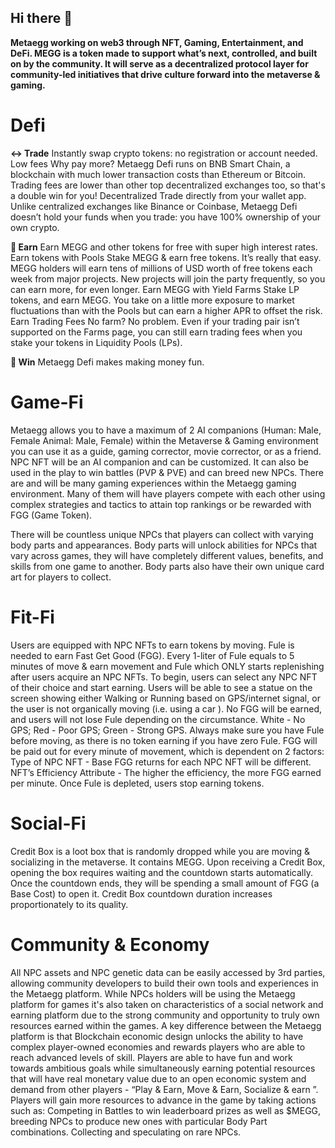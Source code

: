 ## Hi there 👋



**Metaegg working on web3 through NFT, Gaming, Entertainment, and DeFi. MEGG is a token made to support what’s next, controlled, and built on by the community. It will serve as a decentralized protocol layer for community-led initiatives that drive culture forward into the metaverse & gaming.**

# Defi
**↔️ Trade**
Instantly swap crypto tokens: no registration or account needed.
Low fees
Why pay more? Metaegg Defi runs on BNB Smart Chain, a blockchain with much lower transaction costs than Ethereum or Bitcoin.
Trading fees are lower than other top decentralized exchanges too, so that's a double win for you!
Decentralized
Trade directly from your wallet app.
Unlike centralized exchanges like Binance or Coinbase, Metaegg Defi doesn’t hold your funds when you trade: you have 100% ownership of your own crypto.

**💸 Earn**
Earn MEGG and other tokens for free with super high interest rates.
Earn tokens with Pools
Stake MEGG & earn free tokens. It’s really that easy.
MEGG holders will earn tens of millions of USD worth of free tokens each week from major projects. New projects will join the party frequently, so you can earn more, for even longer.
Earn MEGG with Yield Farms
Stake LP tokens, and earn MEGG. You take on a little more exposure to market fluctuations than with the Pools but can earn a higher APR to offset the risk.
Earn Trading Fees
No farm? No problem. Even if your trading pair isn’t supported on the Farms page, you can still earn trading fees when you stake your tokens in Liquidity Pools (LPs).

**🎲 Win**
Metaegg Defi makes making money fun.

# Game-Fi
Metaegg allows you to have a maximum of 2 AI companions (Human: Male, Female Animal: Male, Female) within the Metaverse & Gaming environment you can use it as a guide, gaming corrector, movie corrector, or as a friend. NPC NFT will be an AI companion and can be customized. It can also be used in the play to win battles (PVP & PVE) and can breed new NPCs.
There are and will be many gaming experiences within the Metaegg gaming environment. Many of them will have players compete with each other using complex strategies and tactics to attain top rankings or be rewarded with FGG (Game Token).

There will be countless unique NPCs that players can collect with varying body parts and appearances. Body parts will unlock abilities for NPCs that vary across games, they will have completely different values, benefits, and skills from one game to another. Body parts also have their own unique card art for players to collect.

# Fit-Fi
Users are equipped with NPC NFTs to earn tokens by moving. Fule is needed to earn Fast Get Good (FGG). Every 1-liter of Fule equals to 5 minutes of move & earn movement and Fule which ONLY starts replenishing after users acquire an NPC NFTs. 
To begin, users can select any NPC NFT of their choice and start earning.
Users will be able to see a statue on the screen showing either Walking or Running based on GPS/internet signal, or the user is not organically moving (i.e. using a car ). No FGG will be earned, and users will not lose Fule depending on the circumstance.
White - No GPS; Red - Poor GPS; Green - Strong GPS. Always make sure you have Fule before moving, as there is no token earning if you have zero Fule.
FGG will be paid out for every minute of movement, which is dependent on 2 factors:
Type of NPC NFT - Base FGG returns for each NPC NFT will be different.
NFT’s Efficiency Attribute - The higher the efficiency, the more FGG earned per minute.
Once Fule is depleted, users stop earning tokens.

# Social-Fi 
Credit Box is a loot box that is randomly dropped while you are moving & socializing in the metaverse. It contains MEGG.
Upon receiving a Credit Box, opening the box requires waiting and the countdown starts automatically. Once the countdown ends, they will be spending a small amount of FGG (a Base Cost) to open it. Credit Box countdown duration increases proportionately to its quality.

# Community & Economy
All NPC assets and NPC genetic data can be easily accessed by 3rd parties, allowing community developers to build their own tools and experiences in the Metaegg platform.
While NPCs holders will be using the Metaegg platform for games it's also taken on characteristics of a social network and earning platform due to the strong community and opportunity to truly own resources earned within the games. 
A key difference between the Metaegg platform is that Blockchain economic design unlocks the ability to have complex player-owned economies and rewards players who are able to reach advanced levels of skill. Players are able to have fun and work towards ambitious goals while simultaneously earning potential resources that will have real monetary value due to an open economic system and demand from other players - “Play & Earn, Move & Earn, Socialize & earn ”. 
Players will gain more resources to advance in the game by taking actions such as: Competing in Battles to win leaderboard prizes as well as $MEGG, breeding NPCs to produce new ones with particular Body Part combinations. Collecting and speculating on rare NPCs.

